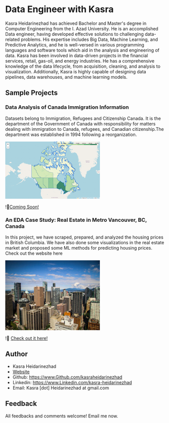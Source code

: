 # Data Engineer with Kasra

Kasra Heidarinezhad has achieved Bachelor and Master's degree in Computer Engineering from the I. Azad University. He is an accomplished Data engineer, having developed effective solutions to challenging data-related problems. His expertise includes Big Data, Machine Learning, and Predictive Analytics, and he is well-versed in various programming languages and software tools which aid in the analysis and engineering of data. Kasra has been involved in data-driven projects in the financial services, retail, gas-oil, and energy industries. He has a comprehensive knowledge of the data lifecycle, from acquisition, cleaning, and analysis to visualization. Additionally, Kasra is highly capable of designing data pipelines, data warehouses, and machine learning models.

## Sample Projects

### Data Analysis of Canada Immigration Information

Datasets belong to Immigration, Refugees and Citizenship Canada. It is the department of the Government of Canada with responsibility for matters dealing with immigration to Canada, refugees, and Canadian citizenship.The department was established in 1994 following a reorganization.

![Canada image](demo/CanadaPG1.png)

!📢[Coming Soon!](https://www.google.com)
<br>
### An EDA Case Study: Real Estate in Metro Vancouver, BC, Canada
In this project, we have scraped, prepared, and analyzed the housing prices in British Columbia. We have also done some visualizations in the real estate market and proposed some ML methods for predicting housing prices.
Check out the website here

![Vancouver image](demo/VancouverRS1.png)

!📢 [Check out it here!](https://share.streamlit.io/kasra.Heidarinezhad/VancouverRS/app.py)


## Author
* Kasra Heidarinezhad
* [Website](https://share.streamlit.io/kasra.Heidarinezhad/PersonalWebsiteStreamlit/app.py)
* Github: https://www.Github.com/kasraheidarinezhad
* Linkedin: https://www.Linkedin.com/kasra-heidarinezhad
* Email: Kasra [dot] Heidarinezhad at gmail.com

## Feedback
All feedbacks and comments welcome! Email me now.